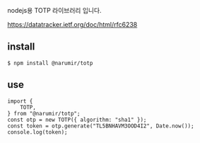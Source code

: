 nodejs용 TOTP 라이브러리 입니다.

https://datatracker.ietf.org/doc/html/rfc6238

## install

```
$ npm install @narumir/totp
```

## use

```
import {
    TOTP,
} from "@narumir/totp";
const otp = new TOTP({ algorithm: "sha1" });
const token = otp.generate("TL5BNHAVM3OOD4I2", Date.now());
console.log(token);
```
